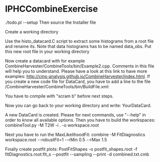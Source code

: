 # IPHCCombineExercise

./todo.pl --setup <workdir>
Then source the Installer file

Create a working directory

Use the histo_datacard.C script to extract some histograms from a root file and rename its. Note that data histograms has to be named data_obs. Put this new root file in your working directory

Now create a datacard with for example CombineHarvester/CombineTools/bin/Example2.cpp.
Comments in this file will help you to understand.
Please have a look at this link to have more examples: http://cms-analysis.github.io/CombineHarvester/index.html.
If you create a new code file for DataCard, you have to add a line to the file /CombineHarvester/CombineTools/bin/BuildFile.xml: <bin file="YourDataCard.cpp" name="YourDatacard"></bin>

You have to compile with "scram b" before next steps.

Now you can go back to your working directory and write: YourDataCard.

A new DataCard is created.
Please for next commands, use "--help" in order to know all available options.
Then you have to build the workspaces: combineTool.py -M T2W -i . -o workspace.root

Next you have to run the MaxLikelihoodFit: combine -M FitDiagnostics workspace.root --robustFit=1  --rMin 0.5 --rMax 1.5

Finally create postfit plots: PostFitShapes -o postfit_shapes.root -f fitDiagnostics.root:fit_s --postfit --sampling --print -d combined.txt.cmb

